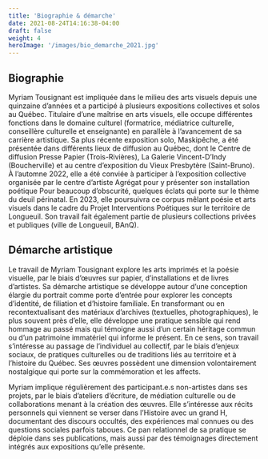 ```yaml
---
title: 'Biographie & démarche'
date: 2021-08-24T14:16:38-04:00
draft: false
weight: 4
heroImage: '/images/bio_demarche_2021.jpg'
---
```


## Biographie

Myriam Tousignant est impliquée dans le milieu des arts visuels depuis une quinzaine d’années et a participé à plusieurs expositions collectives et solos au Québec. Titulaire d’une maîtrise en arts visuels, elle occupe différentes fonctions dans le domaine culturel (formatrice, médiatrice culturelle, conseillère culturelle et enseignante) en parallèle à l’avancement de sa carrière artistique. Sa plus récente exposition solo, Maskipêche, a été présentée dans différents lieux de diffusion au Québec, dont le Centre de diffusion Presse Papier (Trois-Rivières), La Galerie Vincent-D’Indy (Boucherville) et au centre d’exposition du Vieux Presbytère (Saint-Bruno). À l’automne 2022, elle a été conviée à participer à l’exposition collective organisée par le centre d’artiste Agrégat pour y présenter son installation poétique Pour beaucoup d’obscurité, quelques éclats qui porte sur le thème du deuil périnatal. En 2023, elle poursuivra ce corpus mêlant poésie et arts visuels dans le cadre du Projet Interventions Poétiques sur le territoire de Longueuil.  Son travail fait également partie de plusieurs collections privées et publiques (ville de Longueuil, BAnQ).   

## Démarche artistique

Le travail de Myriam Tousignant explore les arts imprimés et la poésie visuelle, par le biais d’œuvres sur papier, d’installations et de livres d’artistes. Sa démarche artistique se développe autour d’une conception élargie du portrait comme porte d’entrée pour explorer les concepts d’identité, de filiation et d’histoire familiale. En transformant ou en recontextualisant des matériaux d’archives (textuelles, photographiques), le plus souvent près d’elle, elle développe une pratique sensible qui rend hommage au passé mais qui témoigne aussi d’un certain héritage commun ou d’un patrimoine immatériel qui informe le présent. En ce sens, son travail s’intéresse au passage de l’individuel au collectif, par le biais d’enjeux sociaux, de pratiques culturelles ou de traditions liés au territoire et à l’histoire du Québec. Ses œuvres possèdent une dimension volontairement nostalgique qui porte sur la commémoration et les affects. 

Myriam implique régulièrement des participant.e.s non-artistes dans ses projets, par le biais d’ateliers d’écriture, de médiation culturelle ou de collaborations menant à la création des œuvres. Elle s’intéresse aux récits personnels qui viennent se verser dans l’Histoire avec un grand H, documentant des discours occultés, des expériences mal connues ou des questions sociales parfois taboues. Ce pan relationnel de sa pratique se déploie dans ses publications, mais aussi par des témoignages directement intégrés aux expositions qu’elle présente.  

